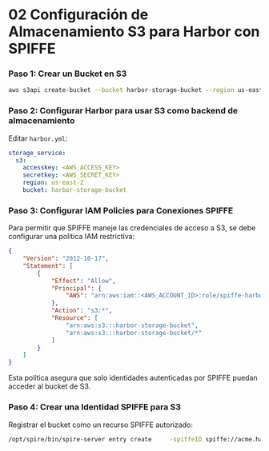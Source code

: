 # **02 Configuración de Almacenamiento S3 para Harbor con SPIFFE**

### **Paso 1: Crear un Bucket en S3**

```sh
aws s3api create-bucket --bucket harbor-storage-bucket --region us-east-2
```

### **Paso 2: Configurar Harbor para usar S3 como backend de almacenamiento**

Editar `harbor.yml`:

```yaml
storage_service:
  s3:
    accesskey: <AWS_ACCESS_KEY>
    secretkey: <AWS_SECRET_KEY>
    region: us-east-2
    bucket: harbor-storage-bucket
```

### **Paso 3: Configurar IAM Policies para Conexiones SPIFFE**

Para permitir que SPIFFE maneje las credenciales de acceso a S3, se debe configurar una política IAM restrictiva:

```json
{
    "Version": "2012-10-17",
    "Statement": [
        {
            "Effect": "Allow",
            "Principal": {
                "AWS": "arn:aws:iam::<AWS_ACCOUNT_ID>:role/spiffe-harbor-role"
            },
            "Action": "s3:*",
            "Resource": [
                "arn:aws:s3:::harbor-storage-bucket",
                "arn:aws:s3:::harbor-storage-bucket/*"
            ]
        }
    ]
}
```

Esta política asegura que solo identidades autenticadas por SPIFFE puedan acceder al bucket de S3.

### **Paso 4: Crear una Identidad SPIFFE para S3**

Registrar el bucket como un recurso SPIFFE autorizado:

```sh
/opt/spire/bin/spire-server entry create     -spiffeID spiffe://acme.harbor/s3     -parentID spiffe://acme.harbor/node     -selector aws:iam_role:spiffe-harbor-role
```
